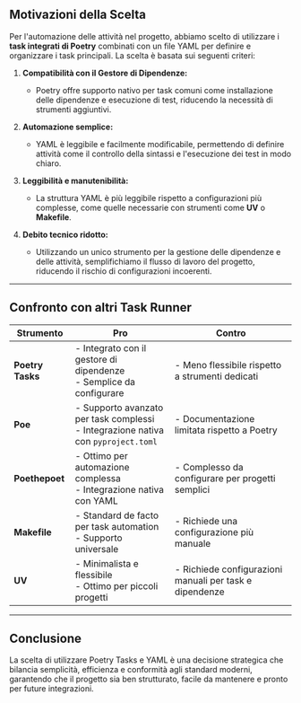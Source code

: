 ## Motivazioni della Scelta

Per l'automazione delle attività nel progetto, abbiamo scelto di utilizzare i **task integrati di Poetry** combinati con un file YAML per definire e organizzare i task principali. La scelta è basata sui seguenti criteri:

1. **Compatibilità con il Gestore di Dipendenze:**
   - Poetry offre supporto nativo per task comuni come installazione delle dipendenze e esecuzione di test, riducendo la necessità di strumenti aggiuntivi.

2. **Automazione semplice:**
   - YAML è leggibile e facilmente modificabile, permettendo di definire attività come il controllo della sintassi e l'esecuzione dei test in modo chiaro.

3. **Leggibilità e manutenibilità:**
   - La struttura YAML è più leggibile rispetto a configurazioni più complesse, come quelle necessarie con strumenti come **UV** o **Makefile**.

4. **Debito tecnico ridotto:**
   - Utilizzando un unico strumento per la gestione delle dipendenze e delle attività, semplifichiamo il flusso di lavoro del progetto, riducendo il rischio di configurazioni incoerenti.

---

## Confronto con altri Task Runner

| **Strumento**        | **Pro**                                                                                     | **Contro**                                                                                  |
|-----------------------|---------------------------------------------------------------------------------------------|---------------------------------------------------------------------------------------------|
| **Poetry Tasks**      | - Integrato con il gestore di dipendenze<br>- Semplice da configurare                       | - Meno flessibile rispetto a strumenti dedicati                                             |
| **Poe**              | - Supporto avanzato per task complessi<br>- Integrazione nativa con `pyproject.toml`        | - Documentazione limitata rispetto a Poetry                                                |
| **Poethepoet**        | - Ottimo per automazione complessa<br>- Integrazione nativa con YAML                        | - Complesso da configurare per progetti semplici                                           |
| **Makefile**          | - Standard de facto per task automation<br>- Supporto universale                           | - Richiede una configurazione più manuale                                                  |
| **UV**                | - Minimalista e flessibile<br>- Ottimo per piccoli progetti                                | - Richiede configurazioni manuali per task e dipendenze                                     |

---

## Conclusione

La scelta di utilizzare Poetry Tasks e YAML è una decisione strategica che bilancia semplicità, efficienza e conformità agli standard moderni, garantendo che il progetto sia ben strutturato, facile da mantenere e pronto per future integrazioni.
